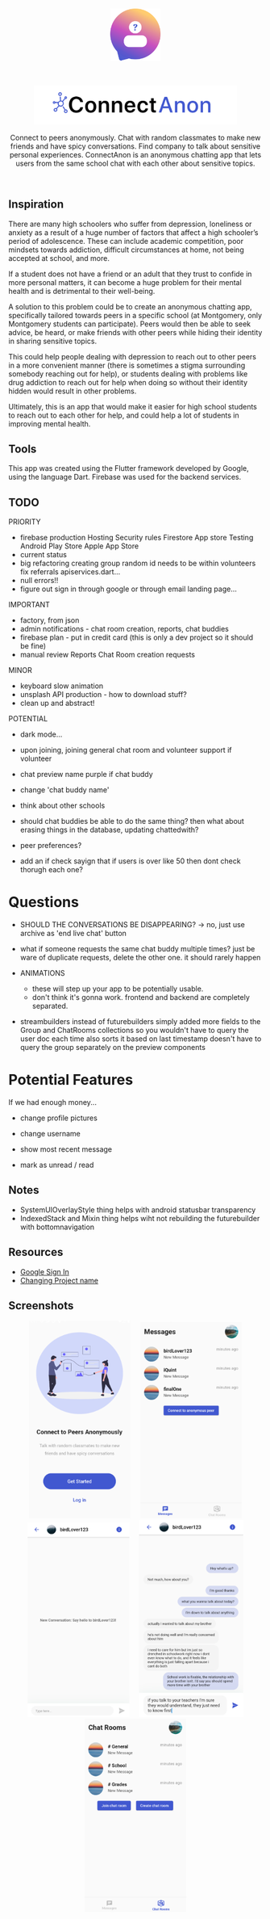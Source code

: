 <br />

<p align="middle">
    <img src="https://github.com/antz22/ConnectAnon/blob/master/screenshots/logo.svg" width="20%">
</p>

<br />

<p align="middle">
    <img src="https://github.com/antz22/ConnectAnon/blob/master/screenshots/logo_text.svg" width="80%">
</p>

<p align="middle">
    Connect to peers anonymously. Chat with random classmates to make new friends and have spicy conversations. Find company to talk about sensitive personal experiences. ConnectAnon is an anonymous chatting app that lets users from the same school chat with each other about sensitive topics.
</p>

<br />

## Inspiration

There are many high schoolers who suffer from depression, loneliness or anxiety as a result of a huge number of factors that affect a high schooler’s period of adolescence. These can include academic competition, poor mindsets towards addiction, difficult circumstances at home, not being accepted at school, and more. 

If a student does not have a friend or an adult that they trust to confide in more personal matters, it can become a huge problem for their mental health and is detrimental to their well-being.

A solution to this problem could be to create an anonymous chatting app, specifically tailored towards peers in a specific school (at Montgomery, only Montgomery students can participate). Peers would then be able to seek advice, be heard, or make friends with other peers while hiding their identity in sharing sensitive topics.

This could help people dealing with depression to reach out to other peers in a more convenient manner (there is sometimes a stigma surrounding somebody reaching out for help), or students dealing with problems like drug addiction to reach out for help when doing so without their identity hidden would result in other problems.

Ultimately, this is an app that would make it easier for high school students to reach out to each other for help, and could help a lot of students in improving mental health.

## Tools

This app was created using the Flutter framework developed by Google, using the language Dart. Firebase was used for the backend services.

## TODO

PRIORITY
- firebase production
    Hosting
    Security rules
    Firestore
    App store
    Testing
    Android Play Store
    Apple App Store
- current status
- big refactoring
    creating group
    random id needs to be within volunteers
    fix referrals
    apiservices.dart...
- null errors!!
- figure out sign in through google or through email
    landing page...

IMPORTANT
- factory, from json
- admin notifications - chat room creation, reports, chat buddies
- firebase plan - put in credit card (this is only a dev project so it should be fine)
- manual review
    Reports
    Chat Room creation requests


MINOR
- keyboard slow animation
- unsplash API production - how to download stuff?
- clean up and abstract!


POTENTIAL
- dark mode...
- upon joining, joining general chat room and volunteer support if volunteer
- chat preview name purple if chat buddy
- change 'chat buddy name'
- think about other schools

- should chat buddies be able to do the same thing? then what about erasing things in the database, updating chattedwith?
- peer preferences?

- add an if check sayign that if users is over like 50 then dont check thorugh each one?

# Questions

- SHOULD THE CONVERSATIONS BE DISAPPEARING? -> no, just use archive as 'end live chat' button

- what if someone requests the same chat buddy multiple times?
    just be ware of duplicate requests, delete the other one. it should rarely happen

- ANIMATIONS
  - these will step up your app to be potentially usable.
  - don't think it's gonna work. frontend and backend are completely separated.

- streambuilders instead of futurebuilders
    simply added more fields to the Group and ChatRooms collections so you wouldn't have to query the user doc each time
    also sorts it based on last timestamp
    doesn't have to query the group separately on the preview components

# Potential Features

If we had enough money...

- change profile pictures
- change username

- show most recent message
- mark as unread / read

## Notes

- SystemUIOverlayStyle thing helps with android statusbar transparency
- IndexedStack and Mixin thing helps wiht not rebuilding the futurebuilder with bottomnavigation

## Resources

- [Google Sign In](https://medium.com/flutter-community/flutter-implementing-google-sign-in-71888bca24edn)
- [Changing Project name](https://github.com/flutter/flutter/issues/35976)

## Screenshots

<p align="middle">
    <img src="https://github.com/antz22/ConnectAnon/blob/master/screenshots/landing.png" width="40%">
    &nbsp;&nbsp;&nbsp;
    <img src="https://github.com/antz22/ConnectAnon/blob/master/screenshots/conversations.png" width="40%">
    <img src="https://github.com/antz22/ConnectAnon/blob/master/screenshots/new_chat.png" width="40%">
    &nbsp;&nbsp;&nbsp;
    <img src="https://github.com/antz22/ConnectAnon/blob/master/screenshots/chat.png" width="41%">
    <img src="https://github.com/antz22/ConnectAnon/blob/master/screenshots/chat_rooms.png" width="40%">
</p>
